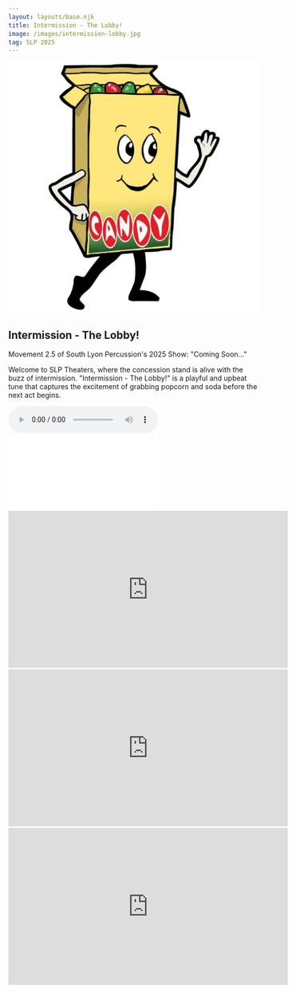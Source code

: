 ```yaml
---
layout: layouts/base.njk
title: Intermission - The Lobby!
image: /images/intermission-lobby.jpg
tag: SLP 2025
---
```


![Intermission - The Lobby Artwork](/images/intermission-lobby.jpg)

## Intermission - The Lobby!

Movement 2.5 of South Lyon Percussion's 2025 Show: "Coming Soon..."

Welcome to SLP Theaters, where the concession stand is alive with the buzz of intermission. "Intermission - The Lobby!" is a playful and upbeat tune that captures the excitement of grabbing popcorn and soda before the next act begins.

<audio controls>
  <source src="/audios/intermission-lobby.mp3" type="audio/mpeg">
  Your browser does not support the audio element.
</audio>

<embed class="score" src="/scores/intermission-lobby.pdf" type="application/pdf">

<iframe width="560" height="315" src="https://www.youtube.com/embed/fUxK9KjhQn0?si=mBP9RMXx5SjCQjAs&amp;start=274" title="YouTube video player" frameborder="0" allow="accelerometer; autoplay; clipboard-write; encrypted-media; gyroscope; picture-in-picture; web-share" referrerpolicy="strict-origin-when-cross-origin" allowfullscreen></iframe>

<iframe width="560" height="315" src="https://www.youtube.com/embed/TH2j1YnIne0?si=BunJLzggXNOcdKHd" title="YouTube video player" frameborder="0" allow="accelerometer; autoplay; clipboard-write; encrypted-media; gyroscope; picture-in-picture; web-share" referrerpolicy="strict-origin-when-cross-origin" allowfullscreen></iframe>

<iframe width="560" height="315" src="https://www.youtube.com/embed/1HaY1aVg0Q4?si=tsf4pezzFkrQI3VE" title="YouTube video player" frameborder="0" allow="accelerometer; autoplay; clipboard-write; encrypted-media; gyroscope; picture-in-picture; web-share" referrerpolicy="strict-origin-when-cross-origin" allowfullscreen></iframe>